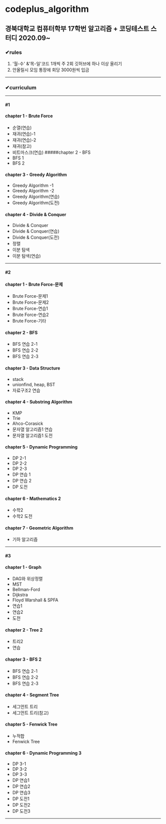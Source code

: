 # codeplus_algorithm
## 경북대학교 컴퓨터학부 17학번 알고리즘 + 코딩테스트 스터디 2020.09~
### ✔rules
  1. '월-수' &'목-일'코드 1개씩 주 2회 깃허브에 하나 이상 올리기
  2. 안올릴시 모임 통장에 회당 3000원씩 입금

---
### ✔curriculum
---
#### **#1**
#### chapter 1 - Brute Force
  - 순열(연습)
  - 재귀(연습)-1
  - 재귀(연습)-2
  - 재귀(참고)
  - 비트마스크(연습)
#####chapter 2 - BFS
  - BFS 1
  - BFS 2
#### chapter 3 - Greedy Algorithm
  - Greedy Algorithm -1
  - Greedy Algorithm -2
  - Greedy Algorithm(연습)
  - Greedy Algorithm(도전)
#### chapter 4 - Divide & Conquer
  - Divide & Conquer
  - Divide & Conquer(연습)
  - Divide & Conquer(도전)
  - 정렬
  - 이분 탐색
  - 이분 탐색(연습)
---
#### **#2**
#### chapter 1 - Brute Force-문제
  - Brute Force-문제1
  - Brute Force-문제2
  - Brute Force-연습1
  - Brute Force-연습2
  - Brute Force-기타
#### chapter 2 - BFS
  - BFS 연습 2-1
  - BFS 연습 2-2
  - BFS 연습 2-3
#### chapter 3 - Data Structure
  - stack
  - unionfind, heap, BST
  - 자료구조2 연습
#### chapter 4 - Substring Algorithm
  - KMP
  - Trie
  - Ahco-Corasick
  - 문자열 알고리즘1 연습
  - 문자열 알고리즘1 도전
#### chapter 5 - Dynamic Programming
  - DP 2-1
  - DP 2-2
  - DP 2-3
  - DP 연습 1
  - DP 연습 2
  - DP 도전
#### chapter 6 - Mathematics 2
  - 수학2
  - 수학2 도전
#### chapter 7 - Geometric Algorithm
  - 기하 알고리즘
---
#### **#3**
#### chapter 1 - Graph
  - DAG와 위상정렬
  - MST
  - Bellman-Ford
  - Dijkstra
  - Floyd Warshall & SPFA
  - 연습1
  - 연습2
  - 도전
#### chapter 2 - Tree 2
  - 트리2
  - 연습
#### chapter 3 - BFS 2
  - BFS 연습 2-1
  - BFS 연습 2-2
  - BFS 연습 2-3
#### chapter 4 - Segment Tree
  - 세그먼트 트리
  - 세그먼트 트리(참고)
#### chapter 5 - Fenwick Tree
  - 누적합
  - Fenwick Tree
#### chapter 6 - Dynamic Programming 3
  - DP 3-1
  - DP 3-2
  - DP 3-3
  - DP 연습1
  - DP 연습2
  - DP 연습3
  - DP 도전1
  - DP 도전2
  - DP 도전3
  ---
